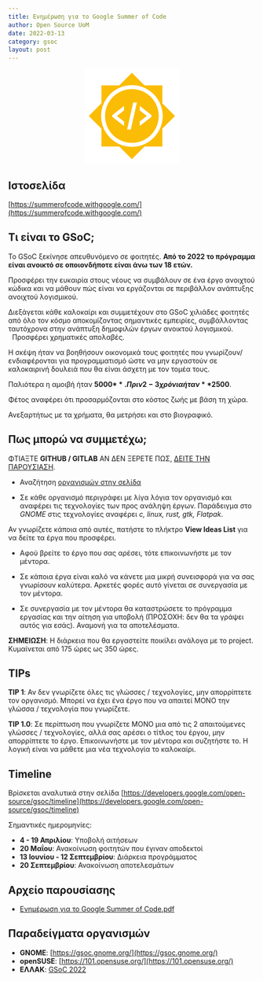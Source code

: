 ```yaml
---
title: Ενημέρωση για το Google Summer of Code
author: Open Source UoM
date: 2022-03-13
category: gsoc
layout: post
---
```


<p align="center">
  <img width="192" height="192" src="../post_files/2022-03-13/GSoC-icon.png">
</p>

## Ιστοσελίδα

[https://summerofcode.withgoogle.com/](https://summerofcode.withgoogle.com/)

## Τι είναι το GSoC;

Το GSoC ξεκίνησε απευθυνόμενο σε φοιτητές. **Από το 2022 το πρόγραμμα είναι ανοικτό σε οποιονδήποτε είναι άνω των 18 ετών.**

Προσφέρει την ευκαιρία στους νέους να συμβάλουν σε ένα έργο ανοιχτού κώδικα και να μάθουν πώς είναι να εργάζονται σε περιβάλλον ανάπτυξης ανοιχτού λογισμικού.

Διεξάγεται κάθε καλοκαίρι και συμμετέχουν στο GSoC χιλιάδες φοιτητές από όλο τον κόσμο αποκομίζοντας σημαντικές εμπειρίες, συμβάλλοντας ταυτόχρονα στην ανάπτυξη δημοφιλών έργων ανοικτού λογισμικού.	
  
Προσφέρει χρηματικές απολαβές.

Η σκέψη ήταν να βοηθήσουν οικονομικά τους φοιτητές που γνωρίζουν/ενδιαφέρονται για προγραμματισμό ώστε να μην εργαστούν σε καλοκαιρινή δουλειά που θα είναι άσχετη με τον τομέα τους.

Παλιότερα η αμοιβή ήταν **5000$**. Πριν 2-3 χρόνια ήταν **2500$**.

Φέτος αναφέρει ότι προσαρμόζονται στο κόστος ζωής με βάση τη χώρα.

Ανεξαρτήτως με τα χρήματα, θα μετρήσει και στο βιογραφικό.  

## Πως μπορώ να συμμετέχω;

ΦΤΙΑΞΤΕ **GITHUB / GITLAB** ΑΝ ΔΕΝ ΞΕΡΕΤΕ ΠΩΣ, [ΔΕΙΤΕ ΤΗΝ ΠΑΡΟΥΣΙΑΣΗ](https://opensourceuom.gitlab.io/blog/posts/mathima-git).

* Αναζήτηση [οργανισμών στην σελίδα](https://summerofcode.withgoogle.com/programs/2022/organizations)  

* Σε κάθε οργανισμό περιγράφει με λίγα λόγια τον οργανισμό και αναφέρει τις τεχνολογίες των προς ανάληψη έργων. Παράδειγμα στο *GNOME* στις τεχνολογίες αναφέρει *c, linux, rust, gtk, Flatpak*.

Αν γνωρίζετε κάποια από αυτές, πατήστε το πλήκτρο **View Ideas List** για να δείτε τα έργα που προσφέρει.  

* Αφού βρείτε το έργο που σας αρέσει, τότε επικοινωνήστε με τον μέντορα.

* Σε κάποια έργα είναι καλό να κάνετε μια μικρή συνεισφορά για να σας γνωρίσουν καλύτερα. Αρκετές φορές αυτό γίνεται σε συνεργασία με τον μέντορα.  

* Σε συνεργασία με τον μέντορα θα καταστρώσετε το πρόγραμμα εργασίας και την αίτηση για υποβολή (ΠΡΟΣΟΧΗ: δεν θα τα γράψει αυτός για εσάς). Αναμονή για τα αποτελέσματα.

**ΣΗΜΕΙΩΣΗ**: Η διάρκεια που θα εργαστείτε ποικίλει ανάλογα με το project. Κυμαίνεται από 175 ώρες ως 350 ώρες.  

## TIPs

**TIP 1**: Αν δεν γνωρίζετε όλες τις γλώσσες / τεχνολογίες, μην απορρίπτετε τον οργανισμό. Μπορεί να έχει ένα έργο που να απαιτεί ΜΟΝΟ την γλώσσα / τεχνολογία που
γνωρίζετε.

**TIP 1.0**: Σε περίπτωση που γνωρίζετε ΜΟΝΟ μια από τις 2 απαιτούμενες γλώσσες / τεχνολογίες, αλλά σας αρέσει ο τίτλος του έργου, μην απορρίπτετε το έργο.
Επικοινωνήστε με τον μέντορα και συζητήστε το. Η λογική είναι να μάθετε μια νέα τεχνολογία το καλοκαίρι.

## Timeline

Βρίσκεται αναλυτικά στην σελίδα [https://developers.google.com/open-source/gsoc/timeline](https://developers.google.com/open-source/gsoc/timeline)

Σημαντικές ημερομηνίες:  
* **4 - 19 Απριλίου**: Υποβολή αιτήσεων  
* **20 Μαΐου**: Ανακοίνωση φοιτητών που έγιναν αποδεκτοί  
* **13 Ιουνίου - 12 Σεπτεμβρίου**: Διάρκεια προγράμματος  
* **20 Σεπτεμβρίου**: Ανακοίνωση αποτελεσμάτων  

## Αρχείο παρουσίασης

- [Ενημέρωση για το Google Summer of Code.pdf](../post_files/2022-03-13/Ενημέρωση_για_το_Google_Summer_of_Code.pdf)  

## Παραδείγματα οργανισμών

* **GNOME**: [https://gsoc.gnome.org/](https://gsoc.gnome.org/)  
* **openSUSE**:  [https://101.opensuse.org/](https://101.opensuse.org/)  
* **ΕΛΛΑΚ**: [GSoC 2022](https://ellak.gr/wiki/index.php?title=Google_Summer_of_Code_2022_proposed_ideas)  
